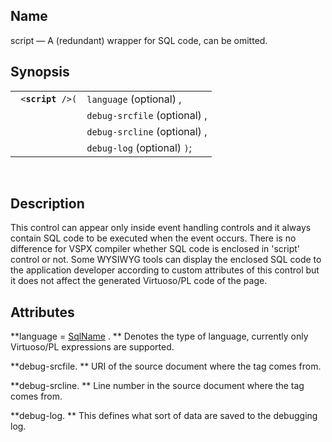 <div id="vc_script" class="refentry">

<div class="titlepage">

</div>

<div class="refnamediv">

## Name

script — A (redundant) wrapper for SQL code, can be omitted.

</div>

<div class="refsynopsisdiv">

## Synopsis

<div id="vc_syn_script" class="funcsynopsis">

|                        |                              |
|------------------------|------------------------------|
| ` <`**`script`**` />(` | `language` (optional) ,      |
|                        | `debug-srcfile` (optional) , |
|                        | `debug-srcline` (optional) , |
|                        | `debug-log` (optional) `)`;  |

<div class="funcprototype-spacer">

 

</div>

</div>

</div>

<div id="vc_desc_script" class="refsect1">

## Description

This control can appear only inside event handling controls and it
always contain SQL code to be executed when the event occurs. There is
no difference for VSPX compiler whether SQL code is enclosed in 'script'
control or not. Some WYSIWYG tools can display the enclosed SQL code to
the application developer according to custom attributes of this control
but it does not affect the generated Virtuoso/PL code of the page.

</div>

<div id="vc_attrs_script" class="refsect1">

## Attributes

**language =
<a href="vc_type_sqlname.html" class="link" title="SqlName">SqlName</a>
. ** Denotes the type of language, currently only Virtuoso/PL
expressions are supported.

**debug-srcfile. ** URI of the source document where the tag comes from.

**debug-srcline. ** Line number in the source document where the tag
comes from.

**debug-log. ** This defines what sort of data are saved to the
debugging log.

</div>

</div>
